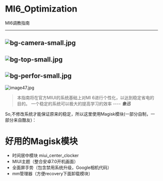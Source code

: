 # MI6_Optimization
MI6调教指南

--- 
![bg-camera-small.jpg](https://i.loli.net/2018/08/15/5b7435e9a260b.jpg)
--- 
![bg-top-small.jpg](https://i.loli.net/2018/08/15/5b7435e988976.jpg)
--- 
![bg-perfor-small.jpg](https://i.loli.net/2018/08/15/5b7435e98718a.jpg)
--- 
![image47.jpg](https://i.loli.net/2018/08/15/5b7435e9266eb.jpg)

> 本指南将在官方MIUI的系统基础上对MI 6进行个性化，以达到稳定省电的目的。
> 一个稳定的系统可以极大的提高学习的效率       ---- ***鲁迅***

So,不修改系统才能保证原来的稳定，所以这里使用Magisk模块(一部分自制，一部分来自酷友)：

# 好用的Magisk模块
- 时间居中模块 miui_center_clocker
- MIUI主题（整合安卓7.0开机画面）
- 全面屏手势（包含禁用系统升级，Google相机代码）
- mm管理器（方便recovery下面卸载模块）
